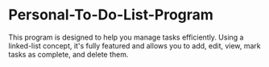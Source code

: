 # Personal-To-Do-List-Program
This program is designed to help you manage tasks efficiently. Using a linked-list concept, it's fully featured and allows you to add, edit, view, mark tasks as complete, and delete them.
